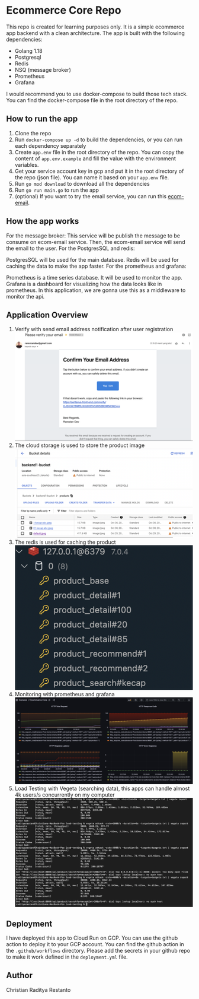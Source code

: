 # Ecommerce Core Repo
This repo is created for learning purposes only. It is a simple ecommerce app backend with a clean architecture.
The app is built with the following dependencies:
- Golang 1.18
- Postgresql
- Redis
- NSQ (message broker)
- Prometheus
- Grafana

I would recommend you to use docker-compose to build those tech stack. You can find the docker-compose file in the root directory of the repo.

## How to run the app
1. Clone the repo
2. Run `docker-compose up -d` to build the dependencies, or you can run each dependency separately
3. Create `app.env` file in the root directory of the repo. You can copy the content of `app.env.example` and fill the value with the environment variables.
4. Get your service account key in gcp and put it in the root directory of the repo (json file). You can name it based on your `app.env` file.
5. Run `go mod download` to download all the dependencies
6. Run `go run main.go` to run the app
7. (optional) If you want to try the email service, you can run this [ecom-email](https://github.com/radityarestan/ecom-email).

## How the app works
For the message broker: 
This service will be publish the message to be consume on ecom-email service. Then, the ecom-email service will send the email to the user.
For the PostgresSQL and redis:

PostgresSQL will be used for the main database. Redis will be used for caching the data to make the app faster.
For the prometheus and grafana:

Prometheus is a time series database. It will be used to monitor the app. Grafana is a dashboard for visualizing how the data looks like in prometheus.
In this application, we are gonna use this as a middleware to monitor the api.

## Application Overview
1. Verify with send email address notification after user registration
   ![Verifying Account](https://github.com/radityarestan/ecom-core/blob/master/demo/verify-email.png?raw=true)
2. The cloud storage is used to store the product image
   ![Verifying Account](https://github.com/radityarestan/ecom-core/blob/master/demo/cloud-storage.png?raw=true)
3. The redis is used for caching the product
   ![Verifying Account](https://github.com/radityarestan/ecom-core/blob/master/demo/redis-key.png?raw=true)
4. Monitoring with prometheus and grafana
   ![Verifying Account](https://github.com/radityarestan/ecom-core/blob/master/demo/grafana.png?raw=true)
5. Load Testing with Vegeta (searching data), this apps can handle almost 4k users/s concurrently on my computer
   ![Verifying Account](https://github.com/radityarestan/ecom-core/blob/master/demo/load-testing.png?raw=true)

## Deployment
I have deployed this app to Cloud Run on GCP. You can use the github action to deploy it to your GCP account. You can find the github action in the `.github/workflows` directory.
Please add the secrets in your github repo to make it work defined in the `deployment.yml` file.
   
## Author
Christian Raditya Restanto
